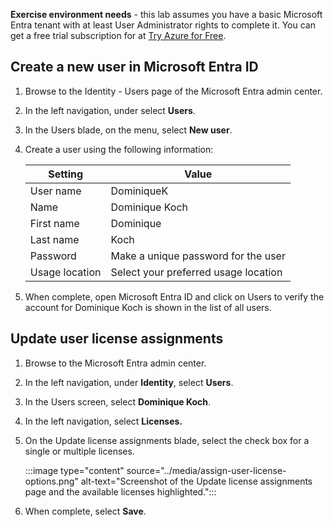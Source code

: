**Exercise environment needs** - this lab assumes you have a basic Microsoft Entra tenant with at least User Administrator rights to complete it.  You can get a free trial subscription for at [Try Azure for Free](https://azure.microsoft.com/free).

## Create a new user in Microsoft Entra ID

1.  Browse to the Identity - Users page of the Microsoft Entra admin center.
2.  In the left navigation, under select **Users**.
3.  In the Users blade, on the menu, select **New user**.
4.  Create a user using the following information:
    
    | **Setting**    | **Value**                            |
    | -------------- | ------------------------------------ |
    | User name      | DominiqueK                           |
    | Name           | Dominique Koch                       |
    | First name     | Dominique                            |
    | Last name      | Koch                                 |
    | Password       | Make a unique password for the user  |
    | Usage location | Select your preferred usage location |
5.  When complete, open Microsoft Entra ID and click on Users to verify the account for Dominique Koch is shown in the list of all users.

## Update user license assignments

1.  Browse to the Microsoft Entra admin center.
2.  In the left navigation, under **Identity**, select **Users**.
3.  In the Users screen, select **Dominique Koch**.
4.  In the left navigation, select **Licenses.**
5.  On the Update license assignments blade, select the check box for a single or multiple licenses.
    
    :::image type="content" source="../media/assign-user-license-options.png" alt-text="Screenshot of the Update license assignments page and the available licenses highlighted.":::
    
6.  When complete, select **Save**.
